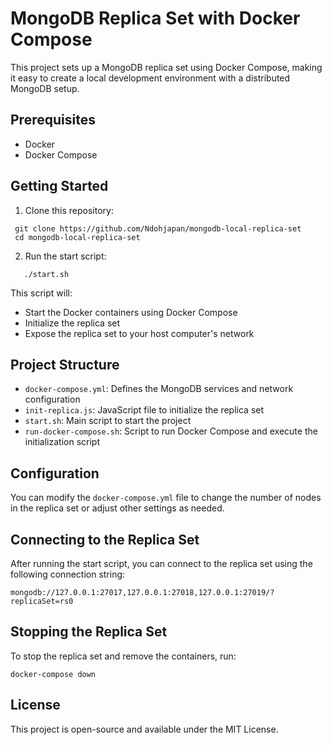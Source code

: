 # MongoDB Replica Set with Docker Compose

This project sets up a MongoDB replica set using Docker Compose, making it easy to create a local development environment with a distributed MongoDB setup.

## Prerequisites

- Docker
- Docker Compose

## Getting Started

1. Clone this repository:

```
 git clone https://github.com/Ndohjapan/mongodb-local-replica-set
 cd mongodb-local-replica-set
```

2. Run the start script:

```
   ./start.sh
```

This script will:

- Start the Docker containers using Docker Compose
- Initialize the replica set
- Expose the replica set to your host computer's network

## Project Structure

- `docker-compose.yml`: Defines the MongoDB services and network configuration
- `init-replica.js`: JavaScript file to initialize the replica set
- `start.sh`: Main script to start the project
- `run-docker-compose.sh`: Script to run Docker Compose and execute the initialization script

## Configuration

You can modify the `docker-compose.yml` file to change the number of nodes in the replica set or adjust other settings as needed.

## Connecting to the Replica Set

After running the start script, you can connect to the replica set using the following connection string:

```
mongodb://127.0.0.1:27017,127.0.0.1:27018,127.0.0.1:27019/?replicaSet=rs0
```

## Stopping the Replica Set

To stop the replica set and remove the containers, run:

```
docker-compose down
```

## License

This project is open-source and available under the MIT License.
